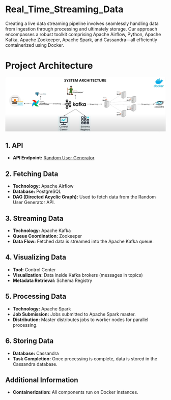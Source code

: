 # Real_Time_Streaming_Data
Creating a live data streaming pipeline involves seamlessly handling data from ingestion through processing and ultimately storage. Our approach encompasses a robust toolkit comprising Apache Airflow, Python, Apache Kafka, Apache Zookeeper, Apache Spark, and Cassandra—all efficiently containerized using Docker.


# Project Architecture 
![Screenshot](Project_Architecture_Pic.png)

## 1. API
- **API Endpoint:** [Random User Generator](https://randomuser.me/)

## 2. Fetching Data
- **Technology:** Apache Airflow
- **Database:** PostgreSQL
- **DAG (Directed Acyclic Graph):** Used to fetch data from the Random User Generator API.

## 3. Streaming Data
- **Technology:** Apache Kafka
- **Queue Coordination:** Zookeeper
- **Data Flow:** Fetched data is streamed into the Apache Kafka queue.

## 4. Visualizing Data
- **Tool:** Control Center
- **Visualization:** Data inside Kafka brokers (messages in topics)
- **Metadata Retrieval:** Schema Registry

## 5. Processing Data
- **Technology:** Apache Spark
- **Job Submission:** Jobs submitted to Apache Spark master.
- **Distribution:** Master distributes jobs to worker nodes for parallel processing.

## 6. Storing Data
- **Database:** Cassandra
- **Task Completion:** Once processing is complete, data is stored in the Cassandra database.

## Additional Information
- **Containerization:** All components run on Docker instances.
  
